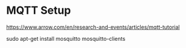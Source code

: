 

# MQTT Setup
https://www.arrow.com/en/research-and-events/articles/mqtt-tutorial  

sudo apt-get install mosquitto mosquitto-clients
